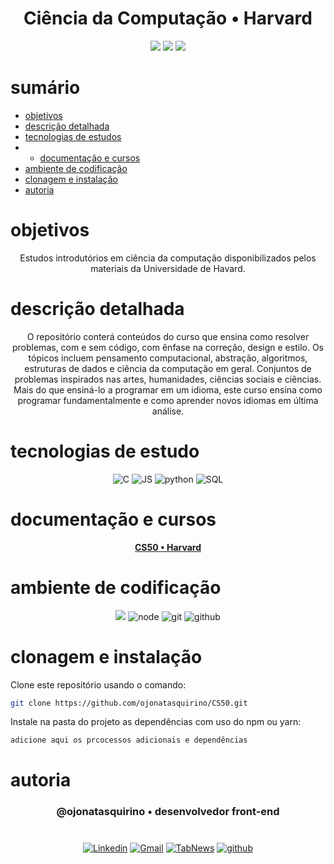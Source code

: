 <h1 align="center"> Ciência da Computação • Harvard </h1>

[comment]: <> (Adicione o seu usuário  e o nome do repositório)

<p align="center">
  <image
  src="https://img.shields.io/github/languages/count/ojonatasquirino/CS50"
  />
  <image
  src="https://img.shields.io/github/languages/top/ojonatasquirino/CS50"
  />
  <image
  src="https://img.shields.io/github/last-commit/ojonatasquirino/CS50"
  />

</p>

# sumário 

- [objetivos](#id01)
- [descrição detalhada](#id01.01)
- [tecnologias de estudos](#id02)
- - [documentação e cursos](#id03)
- [ambiente de codificação](#id04)
- [clonagem e instalação](#id05)
- [autoria](#id06)



# objetivos <a name="id01"></a>


<div  align='center'> 
 Estudos introdutórios em ciência da computação disponibilizados pelos materiais da Universidade de Havard.
</div>



# descrição detalhada <a name="id01.01"></a>

<div  align='center'> 
   O repositório conterá conteúdos do curso que ensina como resolver problemas, com e sem código, com ênfase na correção, design e estilo. Os tópicos incluem pensamento computacional, abstração, algoritmos, estruturas de dados e ciência da computação em geral. Conjuntos de problemas inspirados nas artes, humanidades, ciências sociais e ciências. Mais do que ensiná-lo a programar em um idioma, este curso ensina como programar fundamentalmente e como aprender novos idiomas em última análise.

</div>


# tecnologias de estudo <a name="id02"></a>

<div  align='center'> 


![C](https://img.shields.io/badge/Linguagem_C-0D1117?style=for-the-badge&logo=C&logoColor=#ccc)
![JS](https://img.shields.io/badge/javascript-0D1117?style=for-the-badge&logo=javascript&logoColor=#yellow)
![python](https://img.shields.io/badge/py-0D1117?style=for-the-badge&logo=python&logoColor=#c3c3c3)
![SQL](https://img.shields.io/badge/banco_de_dados-0D1117?style=for-the-badge&logo=MySql&logoColor=#white)



</div>

# documentação e cursos <a name="id03"></a>

<div  align='center'> 


 **<a href='https://cs50.harvard.edu/x/2024/'>  CS50 • Harvard </a>**


</div>

# ambiente de codificação <a name="id04"></a>

<div  align='center'> 

![](https://img.shields.io/badge/VSCode-0D1117?style=for-the-badge&logo=visual%20studio%20code&logoColor=blue)
![node](https://img.shields.io/badge/Nodejs-0D1117?style=for-the-badge&logo=node.js&logoColor=green)
![git](https://img.shields.io/badge/GIT-0D1117?style=for-the-badge&logo=git&logoColor=red)
![github](https://img.shields.io/badge/Github-0D1117?style=for-the-badge&logo=github&logoColor=fff)
</div>


# clonagem e instalação <a name="id05"></a>

Clone este repositório usando o comando:

```bash
git clone https://github.com/ojonatasquirino/CS50.git
```

Instale na pasta do projeto as dependências com uso do npm ou yarn:

```bash
adicione aqui os prcocessos adicionais e dependências 
```
[comment]: <> (Adicione o link da implatação, se houver)

# autoria <a name="id06"></a>

[comment]: <> (Adicione seu nome e função)

<h3 align='center'> @ojonatasquirino • desenvolvedor front-end
 </h3>

#

<div  align='center'>
  
[![Linkedin](https://img.shields.io/badge/LinkedIn-0D1117?style=for-the-badge&logo=linkedin&logoColor=blue)](https://www.linkedin.com/in/jonatasquirino/)
<a href = "mailto:quirinoj02@gmail.com">
![Gmail](https://img.shields.io/badge/Gmail-0D1117?style=for-the-badge&logo=gmail&logoColor=red)</a>
[![TabNews](https://img.shields.io/badge/tabnews-0D1117?style=for-the-badge&logo=Databricks&logoColor=fff)](https://www.tabnews.com.br/ojonatasquirino) [![github](https://img.shields.io/badge/Github-0D1117?style=for-the-badge&logo=github&logoColor=fff)](https://www.github.com/ojonatasquirino)
</div>